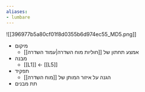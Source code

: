 ```yaml
---
aliases:
- lumbare
---
```

![[396977b5a80cf01f8d0355b6d974ec55_MD5.png]]
- מיקום
	- אמצע תחתון של [[חוליות מוח השדרה|עמוד השדרה]]
- מבנה
	- [[L1]] ← [[L5]]
- תפקיד
	- הגנה על איזור המותן של [[מוח השדרה]]
- תת מבנים